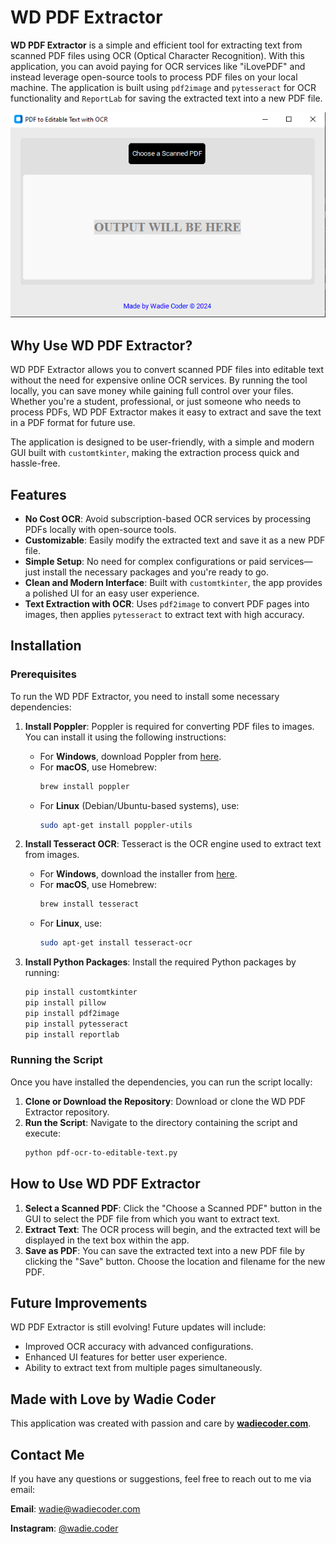 
# WD PDF Extractor

**WD PDF Extractor** is a simple and efficient tool for extracting text from scanned PDF files using OCR (Optical Character Recognition). With this application, you can avoid paying for OCR services like "iLovePDF" and instead leverage open-source tools to process PDF files on your local machine. The application is built using `pdf2image` and `pytesseract` for OCR functionality and `ReportLab` for saving the extracted text into a new PDF file.

<p align="center">
  <img src="assets/ui_screenshot.png" alt="UI Screenshot" />
</p>

## Why Use WD PDF Extractor?
WD PDF Extractor allows you to convert scanned PDF files into editable text without the need for expensive online OCR services. By running the tool locally, you can save money while gaining full control over your files. Whether you're a student, professional, or just someone who needs to process PDFs, WD PDF Extractor makes it easy to extract and save the text in a PDF format for future use.

The application is designed to be user-friendly, with a simple and modern GUI built with `customtkinter`, making the extraction process quick and hassle-free.

## Features
- **No Cost OCR**: Avoid subscription-based OCR services by processing PDFs locally with open-source tools.
- **Customizable**: Easily modify the extracted text and save it as a new PDF file.
- **Simple Setup**: No need for complex configurations or paid services—just install the necessary packages and you're ready to go.
- **Clean and Modern Interface**: Built with `customtkinter`, the app provides a polished UI for an easy user experience.
- **Text Extraction with OCR**: Uses `pdf2image` to convert PDF pages into images, then applies `pytesseract` to extract text with high accuracy.

## Installation

### Prerequisites
To run the WD PDF Extractor, you need to install some necessary dependencies:

1. **Install Poppler**: Poppler is required for converting PDF files to images. You can install it using the following instructions:
   - For **Windows**, download Poppler from [here](http://blog.alivate.com.au/poppler-windows/).
   - For **macOS**, use Homebrew:
     ```bash
     brew install poppler
     ```
   - For **Linux** (Debian/Ubuntu-based systems), use:
     ```bash
     sudo apt-get install poppler-utils
     ```

2. **Install Tesseract OCR**: Tesseract is the OCR engine used to extract text from images.
   - For **Windows**, download the installer from [here](https://github.com/tesseract-ocr/tesseract).
   - For **macOS**, use Homebrew:
     ```bash
     brew install tesseract
     ```
   - For **Linux**, use:
     ```bash
     sudo apt-get install tesseract-ocr
     ```

3. **Install Python Packages**: Install the required Python packages by running:
   ```bash
   pip install customtkinter
   pip install pillow
   pip install pdf2image
   pip install pytesseract
   pip install reportlab
   ```

### Running the Script
Once you have installed the dependencies, you can run the script locally:

1. **Clone or Download the Repository**: Download or clone the WD PDF Extractor repository.
2. **Run the Script**: Navigate to the directory containing the script and execute:
   ```bash
   python pdf-ocr-to-editable-text.py
   ```

## How to Use WD PDF Extractor
1. **Select a Scanned PDF**: Click the "Choose a Scanned PDF" button in the GUI to select the PDF file from which you want to extract text.
2. **Extract Text**: The OCR process will begin, and the extracted text will be displayed in the text box within the app.
3. **Save as PDF**: You can save the extracted text into a new PDF file by clicking the "Save" button. Choose the location and filename for the new PDF.

## Future Improvements
WD PDF Extractor is still evolving! Future updates will include:
- Improved OCR accuracy with advanced configurations.
- Enhanced UI features for better user experience.
- Ability to extract text from multiple pages simultaneously.

## Made with Love by Wadie Coder
This application was created with passion and care by **[wadiecoder.com](https://www.wadiecoder.com)**.

## Contact Me
If you have any questions or suggestions, feel free to reach out to me via email:

**Email**: [wadie@wadiecoder.com](mailto:wadie@wadiecoder.com)

**Instagram**: [@wadie.coder](https://www.instagram.com/wadie.coder/)
